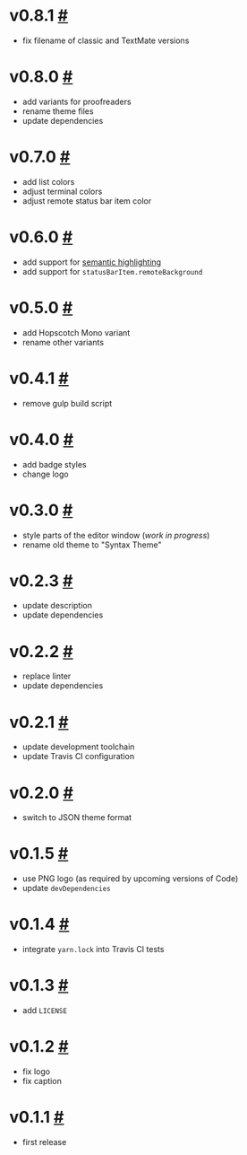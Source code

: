 # v0.8.1 [#](https://github.com/idleberg/vscode-hopscotch/releases/tag/0.8.1)

- fix filename of classic and TextMate versions 

# v0.8.0 [#](https://github.com/idleberg/vscode-hopscotch/releases/tag/0.8.0)

- add variants for proofreaders
- rename theme files
- update dependencies

# v0.7.0 [#](https://github.com/idleberg/vscode-hopscotch/releases/tag/0.7.0)

- add list colors
- adjust terminal colors
- adjust remote status bar item color

# v0.6.0 [#](https://github.com/idleberg/vscode-hopscotch/releases/tag/0.6.0)

- add support for [semantic highlighting](https://github.com/microsoft/vscode/wiki/Semantic-Highlighting-Overview)
- add support for `statusBarItem.remoteBackground`

# v0.5.0 [#](https://github.com/idleberg/vscode-hopscotch/releases/tag/0.5.0)

- add Hopscotch Mono variant
- rename other variants

# v0.4.1 [#](https://github.com/idleberg/vscode-hopscotch/releases/tag/0.4.1)

- remove gulp build script

# v0.4.0 [#](https://github.com/idleberg/vscode-hopscotch/releases/tag/0.4.0)

- add badge styles
- change logo

# v0.3.0 [#](https://github.com/idleberg/vscode-hopscotch/releases/tag/0.3.0)

- style parts of the editor window (*work in progress*)
- rename old theme to "Syntax Theme"

# v0.2.3 [#](https://github.com/idleberg/vscode-hopscotch/releases/tag/0.2.3)

- update description
- update dependencies

# v0.2.2 [#](https://github.com/idleberg/vscode-hopscotch/releases/tag/0.2.2)

- replace linter
- update dependencies

# v0.2.1 [#](https://github.com/idleberg/vscode-hopscotch/releases/tag/0.2.1)

- update development toolchain
- update Travis CI configuration

# v0.2.0 [#](https://github.com/idleberg/vscode-hopscotch/releases/tag/0.2.0)

- switch to JSON theme format

# v0.1.5 [#](https://github.com/idleberg/vscode-hopscotch/releases/tag/0.1.5)

- use PNG logo (as required by upcoming versions of Code)
- update `devDependencies`

# v0.1.4 [#](https://github.com/idleberg/vscode-hopscotch/releases/tag/0.1.4)

- integrate `yarn.lock` into Travis CI tests

# v0.1.3 [#](https://github.com/idleberg/vscode-hopscotch/releases/tag/0.1.3)

- add `LICENSE`

# v0.1.2 [#](https://github.com/idleberg/vscode-hopscotch/releases/tag/0.1.2)

- fix logo
- fix caption

# v0.1.1 [#](https://github.com/idleberg/vscode-hopscotch/releases/tag/0.1.1)

- first release
